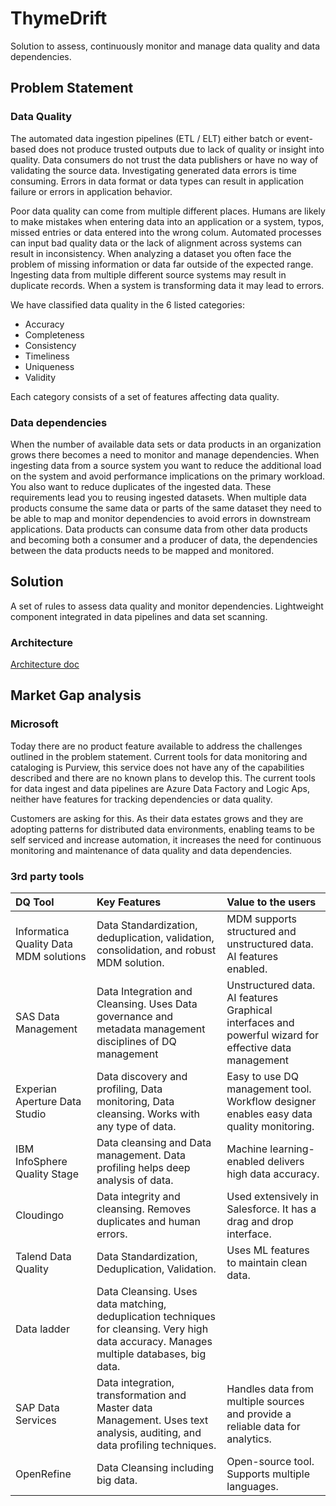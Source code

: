 # ThymeDrift

Solution to assess, continuously monitor and manage data quality and data dependencies.

## Problem Statement

### Data Quality

The automated data ingestion pipelines (ETL / ELT) either batch or event-based does not produce trusted outputs due to lack of quality or insight into quality. Data consumers do not trust the data publishers or have no way of validating the source data. Investigating generated data errors is time consuming. Errors in data format or data types can result in application failure or errors in application behavior.

Poor data quality can come from multiple different places. Humans are likely to make mistakes when entering data into an application or a system, typos, missed entries or data entered into the wrong colum. Automated processes can input bad quality data or the lack of alignment across systems can result in inconsistency. When analyzing a dataset you often face the problem of missing information or data far outside of the expected range. Ingesting data from multiple different source systems may result in duplicate records. When a system is transforming data it may lead to errors.

We have classified data quality in the 6 listed categories:

* Accuracy
* Completeness
* Consistency
* Timeliness
* Uniqueness
* Validity

Each category consists of a set of features affecting data quality.

### Data dependencies

When the number of available data sets or data products in an organization grows there becomes a need to monitor and manage dependencies. When ingesting data from a source system you want to reduce the additional load on the system and avoid performance implications on the primary workload. You also want to reduce duplicates of the ingested data. These requirements lead you to reusing ingested datasets. When multiple data products consume the same data or parts of the same dataset they need to be able to map and monitor dependencies to avoid errors in downstream applications. Data products can consume data from other data products and becoming both a consumer and a producer of data, the dependencies between the data products needs to be mapped and monitored.

## Solution

A set of rules to assess data quality and monitor dependencies.
Lightweight component integrated in data pipelines and data set scanning.

### Architecture

 [Architecture doc](/docs/README.md)

## Market Gap analysis

### Microsoft

Today there are no product feature available to address the challenges outlined in the problem statement. Current tools for data monitoring and cataloging is Purview, this service does not have any of the capabilities described and there are no known plans to develop this. The current tools for data ingest and data pipelines are Azure Data Factory and Logic Aps, neither have features for tracking dependencies or data quality.

Customers are asking for this. As their data estates grows and they are adopting patterns for distributed data environments, enabling teams to be self serviced and increase automation, it increases the need for continuous monitoring and maintenance of data quality and data dependencies.

### 3rd party tools

| DQ Tool | Key Features | Value to the users
|:---------------------------|:------------|:----------------|
| Informatica Quality Data MDM solutions|Data Standardization, deduplication, validation, consolidation, and robust MDM solution.|MDM supports structured and unstructured data. AI features enabled.
|SAS Data Management | Data Integration and Cleansing. Uses Data governance and metadata management disciplines of DQ management | Unstructured data. AI features Graphical interfaces and powerful wizard for effective data management
Experian Aperture Data Studio|Data discovery and profiling, Data monitoring, Data cleansing. Works with any type of data. |Easy to use DQ management tool. Workflow designer enables easy data quality monitoring.
IBM InfoSphere Quality Stage |Data cleansing and Data management. Data profiling helps deep analysis of data. |Machine learning-enabled delivers high data accuracy.
Cloudingo |Data integrity and cleansing. Removes duplicates and human errors. |Used extensively in Salesforce. It has a drag and drop interface.
Talend Data Quality |Data Standardization, Deduplication, Validation. |Uses ML features to maintain clean data.
Data ladder | Data Cleansing. Uses data matching, deduplication techniques for cleansing. Very high data accuracy. Manages multiple databases, big data.
SAP Data Services |Data integration, transformation and Master data Management. Uses text analysis, auditing, and data profiling techniques. |Handles data from multiple sources and provide a reliable data for analytics.
OpenRefine |Data Cleansing including big data. |Open-source tool. Supports multiple languages.|

